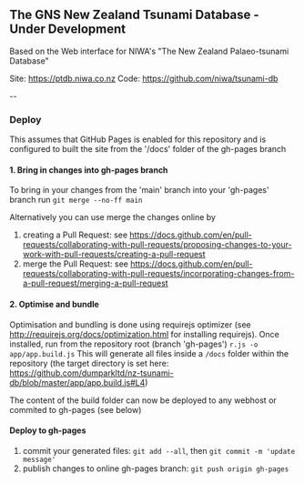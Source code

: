 ## The GNS New Zealand Tsunami Database - Under Development

Based on the Web interface for NIWA's "The New Zealand Palaeo-tsunami Database"

Site: https://ptdb.niwa.co.nz
Code: https://github.com/niwa/tsunami-db

--

### Deploy

This assumes that GitHub Pages is enabled for this repository and is configured to built the site from the '/docs' folder of the gh-pages branch

#### 1. Bring in changes into gh-pages branch
To bring in your changes from the 'main' branch into your 'gh-pages' branch run
`git merge --no-ff main`

Alternatively you can use merge the changes online by

1. creating a Pull Request: see https://docs.github.com/en/pull-requests/collaborating-with-pull-requests/proposing-changes-to-your-work-with-pull-requests/creating-a-pull-request
2. merge the Pull Request: see https://docs.github.com/en/pull-requests/collaborating-with-pull-requests/incorporating-changes-from-a-pull-request/merging-a-pull-request

#### 2. Optimise and bundle
Optimisation and bundling is done using requirejs optimizer (see http://requirejs.org/docs/optimization.html for installing requirejs). Once installed, run from the repository root (branch 'gh-pages')
`r.js -o app/app.build.js`
This will generate all files inside a `/docs` folder within the repository (the target directory is set here: https://github.com/dumparkltd/nz-tsunami-db/blob/master/app/app.build.js#L4)

The content of the build folder can now be deployed to any webhost or commited to gh-pages (see below)

#### Deploy to gh-pages

1. commit your generated files: `git add --all`, then `git commit -m 'update message'`
2. publish changes to online gh-pages branch: `git push origin gh-pages`
